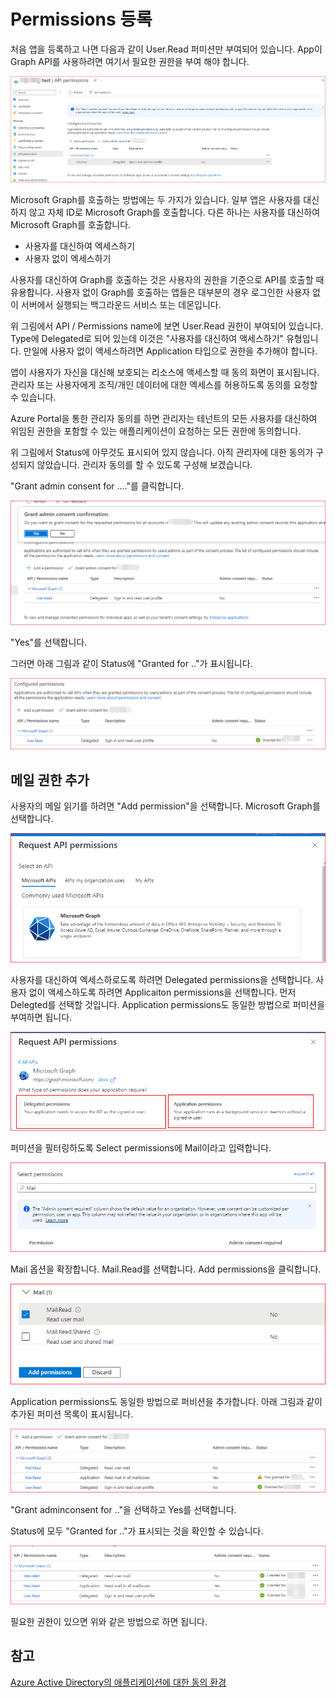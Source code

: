 # Permissions 등록

처음 앱을 등록하고 나면 다음과 같이 User.Read 퍼미션만 부여되어 있습니다.  App이 Graph API를 사용하려면 여기서 필요한 권한을 부여 해야 합니다. 

![](.assets/permiss01.png)

Microsoft Graph를 호출하는 방법에는 두 가지가 있습니다. 일부 앱은 사용자를 대신하지 않고 자체 ID로 Microsoft Graph를 호출합니다. 다른 하나는 사용자를 대신하여 Microsoft Graph를 호출합니다.

* 사용자를 대신하여 엑세스하기
* 사용자 없이 엑세스하기


사용자를 대신하여 Graph를 호출하는 것은 사용자의 권한을 기준으로 API를 호출할 때 유용합니다. 사용자 없이 Graph를 호출하는 앱들은 대부분의 경우 로그인한 사용자 없이 서버에서 실행되는 백그라운드 서비스 또는 데몬입니다.


위 그림에서 API / Permissions name에 보면 User.Read 권한이 부여되어 있습니다. Type에 Delegated로 되어 있는데 이것은 "사용자를 대신하여 액세스하기" 유형입니다. 만일에 사용자 없이 액세스하려면 Application 타입으로 권한을 추가해야 합니다. 

앱이 사용자가 자신을 대신해 보호되는 리소스에 액세스할 때 동의 화면이 표시됩니다. 관리자 또는 사용자에게 조직/개인 데이터에 대한 엑세스를 허용하도록 동의를 요청할 수 있습니다. 

Azure Portal을 통한 관리자 동의를 하면 관리자는 테넌트의 모든 사용자를 대신하여 위임된 권한을 포함할 수 있는 애플리케이션이 요청하는 모든 권한에 동의합니다.

위 그림에서 Status에 아무것도 표시되어 있지 않습니다.  아직 관리자에 대한 동의가 구성되지 않았습니다.  관리자 동의를 할 수 있도록 구성해 보겠습니다. 

"Grant admin consent for ...."를 클릭합니다. 

![](.assets/permiss02.png)

"Yes"를 선택합니다. 

그러면 아래 그림과 같이 Status에 "Granted for .."가 표시됩니다. 


![](.assets/permiss03.png)


## 메일 권한 추가 
사용자의 메일 읽기를 하려면 "Add permission"을 선택합니다.  Microsoft Graph를 선택합니다. 

![](.assets/permiss04.png)

사용자를 대신하여 엑세스하로도록 하려면 Delegated permissions을 선택합니다. 사용자 없이 액세스하도록 하려면 Applicaiton permissions을 선택합니다. 먼저 Delegted를 선택할 것입니다.  Application permissions도 동일한 방법으로 퍼미션을 부여하면 됩니다. 

![](.assets/permiss05.png)


퍼미션을 필터링하도록 Select permissions에 Mail이라고 입력합니다. 

![](.assets/permiss06.png)

Mail 옵션을 확장합니다. Mail.Read를 선택합니다. Add permissions을 클릭합니다. 


![](.assets/permiss07.png)

Application permissions도 동일한 방법으로 퍼비션을 추가합니다. 아래 그림과 같이 추가된 퍼미션 목록이 표시됩니다.

![](.assets/permiss08.png)


"Grant adminconsent for .."을 선택하고 Yes를 선택합니다. 

Status에 모두 "Granted for .."가 표시되는 것을 확인할 수 있습니다. 

![](.assets/permiss09.png)


필요한 권한이 있으면 위와 같은 방법으로 하면 됩니다. 



## 참고 
[Azure Active Directory의 애플리케이션에 대한 동의 환경](https://learn.microsoft.com/ko-kr/azure/active-directory/develop/application-consent-experience)     
